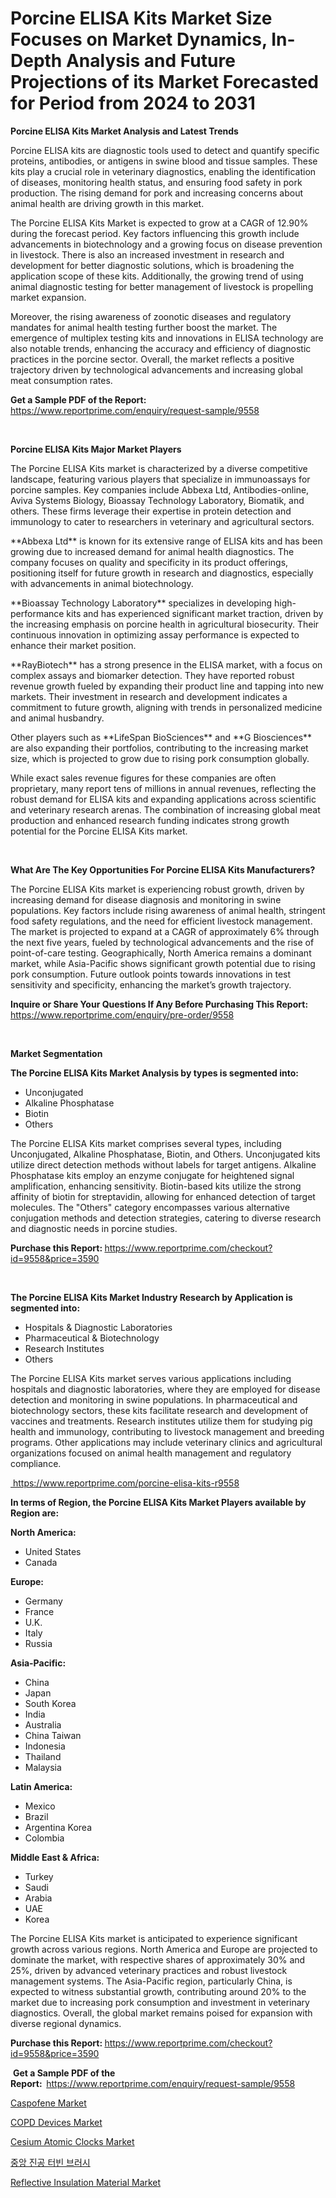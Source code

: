 <p><h1>Porcine ELISA Kits Market Size Focuses on Market Dynamics, In-Depth Analysis and Future Projections of its Market Forecasted for Period from 2024 to 2031</h1></p><p><strong>Porcine ELISA Kits Market Analysis and Latest Trends</strong></p>
<p><p>Porcine ELISA kits are diagnostic tools used to detect and quantify specific proteins, antibodies, or antigens in swine blood and tissue samples. These kits play a crucial role in veterinary diagnostics, enabling the identification of diseases, monitoring health status, and ensuring food safety in pork production. The rising demand for pork and increasing concerns about animal health are driving growth in this market.</p><p>The Porcine ELISA Kits Market is expected to grow at a CAGR of 12.90% during the forecast period. Key factors influencing this growth include advancements in biotechnology and a growing focus on disease prevention in livestock. There is also an increased investment in research and development for better diagnostic solutions, which is broadening the application scope of these kits. Additionally, the growing trend of using animal diagnostic testing for better management of livestock is propelling market expansion.</p><p>Moreover, the rising awareness of zoonotic diseases and regulatory mandates for animal health testing further boost the market. The emergence of multiplex testing kits and innovations in ELISA technology are also notable trends, enhancing the accuracy and efficiency of diagnostic practices in the porcine sector. Overall, the market reflects a positive trajectory driven by technological advancements and increasing global meat consumption rates.</p></p>
<p><strong>Get a Sample PDF of the Report:&nbsp;</strong> <a href="https://www.reportprime.com/enquiry/request-sample/9558">https://www.reportprime.com/enquiry/request-sample/9558</a></p>
<p>&nbsp;</p>
<p><strong>Porcine ELISA Kits Major Market Players</strong></p>
<p><p>The Porcine ELISA Kits market is characterized by a diverse competitive landscape, featuring various players that specialize in immunoassays for porcine samples. Key companies include Abbexa Ltd, Antibodies-online, Aviva Systems Biology, Bioassay Technology Laboratory, Biomatik, and others. These firms leverage their expertise in protein detection and immunology to cater to researchers in veterinary and agricultural sectors.</p><p>**Abbexa Ltd** is known for its extensive range of ELISA kits and has been growing due to increased demand for animal health diagnostics. The company focuses on quality and specificity in its product offerings, positioning itself for future growth in research and diagnostics, especially with advancements in animal biotechnology.</p><p>**Bioassay Technology Laboratory** specializes in developing high-performance kits and has experienced significant market traction, driven by the increasing emphasis on porcine health in agricultural biosecurity. Their continuous innovation in optimizing assay performance is expected to enhance their market position.</p><p>**RayBiotech** has a strong presence in the ELISA market, with a focus on complex assays and biomarker detection. They have reported robust revenue growth fueled by expanding their product line and tapping into new markets. Their investment in research and development indicates a commitment to future growth, aligning with trends in personalized medicine and animal husbandry.</p><p>Other players such as **LifeSpan BioSciences** and **G Biosciences** are also expanding their portfolios, contributing to the increasing market size, which is projected to grow due to rising pork consumption globally.</p><p>While exact sales revenue figures for these companies are often proprietary, many report tens of millions in annual revenues, reflecting the robust demand for ELISA kits and expanding applications across scientific and veterinary research arenas. The combination of increasing global meat production and enhanced research funding indicates strong growth potential for the Porcine ELISA Kits market.</p></p>
<p>&nbsp;</p>
<p><strong>What Are The Key Opportunities For Porcine ELISA Kits Manufacturers?</strong></p>
<p><p>The Porcine ELISA Kits market is experiencing robust growth, driven by increasing demand for disease diagnosis and monitoring in swine populations. Key factors include rising awareness of animal health, stringent food safety regulations, and the need for efficient livestock management. The market is projected to expand at a CAGR of approximately 6% through the next five years, fueled by technological advancements and the rise of point-of-care testing. Geographically, North America remains a dominant market, while Asia-Pacific shows significant growth potential due to rising pork consumption. Future outlook points towards innovations in test sensitivity and specificity, enhancing the market’s growth trajectory.</p></p>
<p><strong>Inquire or Share Your Questions If Any Before Purchasing This Report:</strong> <a href="https://www.reportprime.com/enquiry/pre-order/9558">https://www.reportprime.com/enquiry/pre-order/9558</a></p>
<p>&nbsp;</p>
<p><strong>Market Segmentation</strong></p>
<p><strong>The Porcine ELISA Kits Market Analysis by types is segmented into:</strong></p>
<p><ul><li>Unconjugated</li><li>Alkaline Phosphatase</li><li>Biotin</li><li>Others</li></ul></p>
<p><p>The Porcine ELISA Kits market comprises several types, including Unconjugated, Alkaline Phosphatase, Biotin, and Others. Unconjugated kits utilize direct detection methods without labels for target antigens. Alkaline Phosphatase kits employ an enzyme conjugate for heightened signal amplification, enhancing sensitivity. Biotin-based kits utilize the strong affinity of biotin for streptavidin, allowing for enhanced detection of target molecules. The "Others" category encompasses various alternative conjugation methods and detection strategies, catering to diverse research and diagnostic needs in porcine studies.</p></p>
<p><strong>Purchase this Report:&nbsp;</strong><a href="https://www.reportprime.com/checkout?id=9558&price=3590">https://www.reportprime.com/checkout?id=9558&price=3590</a></p>
<p>&nbsp;</p>
<p><strong>The Porcine ELISA Kits Market Industry Research by Application is segmented into:</strong></p>
<p><ul><li>Hospitals & Diagnostic Laboratories</li><li>Pharmaceutical & Biotechnology</li><li>Research Institutes</li><li>Others</li></ul></p>
<p><p>The Porcine ELISA Kits market serves various applications including hospitals and diagnostic laboratories, where they are employed for disease detection and monitoring in swine populations. In pharmaceutical and biotechnology sectors, these kits facilitate research and development of vaccines and treatments. Research institutes utilize them for studying pig health and immunology, contributing to livestock management and breeding programs. Other applications may include veterinary clinics and agricultural organizations focused on animal health management and regulatory compliance.</p></p>
<p><a href="https://www.reportprime.com/porcine-elisa-kits-r9558">&nbsp;https://www.reportprime.com/porcine-elisa-kits-r9558</a></p>
<p><strong>In terms of Region, the Porcine ELISA Kits Market Players available by Region are:</strong></p>
<p>
    <p> <strong> North America: </strong>
        <ul>
            <li>United States</li>
            <li>Canada</li>
        </ul>
        </p> 
    <p> <strong> Europe: </strong>
        <ul>
            <li>Germany</li>
            <li>France</li>
            <li>U.K.</li>
            <li>Italy</li>
            <li>Russia</li>
        </ul>
        </p> 
    <p> <strong> Asia-Pacific: </strong>
        <ul>
            <li>China</li>
            <li>Japan</li>
            <li>South Korea</li>
            <li>India</li>
            <li>Australia</li>
            <li>China Taiwan</li>
            <li>Indonesia</li>
            <li>Thailand</li>
            <li>Malaysia</li>
        </ul>
        </p> 
    <p> <strong> Latin America: </strong>
        <ul>
            <li>Mexico</li>
            <li>Brazil</li>
            <li>Argentina Korea</li>
            <li>Colombia</li>
        </ul>
        </p> 
    <p> <strong> Middle East & Africa: </strong>
        <ul>
            <li>Turkey</li>
            <li>Saudi</li>
            <li>Arabia</li>
            <li>UAE</li>
            <li>Korea</li>
        </ul>
    </p>
    </p>
<p><p>The Porcine ELISA Kits market is anticipated to experience significant growth across various regions. North America and Europe are projected to dominate the market, with respective shares of approximately 30% and 25%, driven by advanced veterinary practices and robust livestock management systems. The Asia-Pacific region, particularly China, is expected to witness substantial growth, contributing around 20% to the market due to increasing pork consumption and investment in veterinary diagnostics. Overall, the global market remains poised for expansion with diverse regional dynamics.</p></p>
<p><strong>Purchase this Report: </strong><a href="https://www.reportprime.com/checkout?id=9558&price=3590">https://www.reportprime.com/checkout?id=9558&price=3590</a></p>
<p>&nbsp;<strong>Get a Sample PDF of the Report:&nbsp;&nbsp;</strong><a href="https://www.reportprime.com/enquiry/request-sample/9558">https://www.reportprime.com/enquiry/request-sample/9558</a></p>
<p><strong></strong></p>
<p><p><a href="https://medium.com/@aterneyax6/the-market-study-covers-the-caspofene-market-across-various-segments-be68e446a0d7">Caspofene Market</a></p><p><a href="https://www.linkedin.com/pulse/copd-devices-market-share-size-trends-industry-analysis-report-immxf?trackingId=4u3aw4FRT%2Feo4fiGY8%2FUFg%3D%3D">COPD Devices Market</a></p><p><a href="https://medium.com/@aterneyax6/the-growth-of-the-cesium-atomic-clocks-market-has-been-significant-driven-by-various-critical-ea4440defd0f">Cesium Atomic Clocks Market</a></p><p><a href="https://medium.com/@macking460/central-vacuum-turbine-brush-market-%EC%9D%98-%EA%B8%80%EB%A1%9C%EB%B2%8C-%EC%8B%9C%EC%9E%A5-%EA%B0%9C%EC%9A%94%EB%8A%94-%EC%A0%84-%EC%84%B8%EA%B3%84-%EB%B0%8F-%EC%A3%BC%EC%9A%94-%EC%8B%9C%EC%9E%A5%EC%9D%98-%EC%82%B0%EC%97%85%EC%97%90-%EC%98%81%ED%96%A5%EC%9D%84-%EB%AF%B8%EC%B9%98%EB%8A%94-%EC%A3%BC%EC%9A%94-%ED%8A%B8%EB%A0%8C%EB%93%9C%EC%97%90-%EB%8C%80%ED%95%9C-%EB%8F%85%ED%8A%B9%ED%95%9C-%EA%B4%80%EC%A0%90%EC%9D%84-5c070a4dd92d">중앙 진공 터빈 브러시</a></p><p><a href="https://issuu.com/reportprime-2/docs/reflective-insulation-material-mark_fbcad86a9ef174">Reflective Insulation Material Market</a></p></p>
